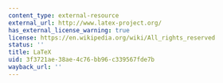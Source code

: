```yaml
---
content_type: external-resource
external_url: http://www.latex-project.org/
has_external_license_warning: true
license: https://en.wikipedia.org/wiki/All_rights_reserved
status: ''
title: LaTeX
uid: 3f3721ae-38ae-4c76-bb96-c339567fde7b
wayback_url: ''
---
```

